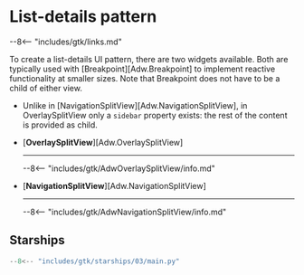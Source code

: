 # List-details pattern

--8<-- "includes/gtk/links.md"

To create a list-details UI pattern, there are two widgets available.
Both are typically used with [Breakpoint][Adw.Breakpoint] to implement reactive functionality at smaller sizes.
Note that Breakpoint does not have to be a child of either view.

-   Unlike in [NavigationSplitView][Adw.NavigationSplitView], in OverlaySplitView only a `sidebar` property exists: the rest of the content is provided as child.

<div class="grid cards" markdown>

-   [**OverlaySplitView**][Adw.OverlaySplitView]

    ---

    --8<-- "includes/gtk/AdwOverlaySplitView/info.md"

-   [**NavigationSplitView**][Adw.NavigationSplitView]

    ---

    --8<-- "includes/gtk/AdwNavigationSplitView/info.md"

</div>

## Starships

```py
--8<-- "includes/gtk/starships/03/main.py"
```

